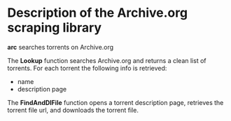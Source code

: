 # Description of the Archive.org scraping library

**arc** searches torrents on Archive.org

The **Lookup** function searches Archive.org and returns a clean list of torrents. For each torrent the following info is retrieved:

* name
* description page

The **FindAndDlFile** function opens a torrent description page, retrieves the torrent file url, and downloads the torrent file.
